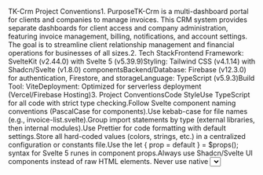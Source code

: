 TK-Crm Project Conventions1. PurposeTK-Crm is a multi-dashboard portal for clients and companies to manage invoices. This CRM system provides separate dashboards for client access and company administration, featuring invoice management, billing, notifications, and account settings. The goal is to streamline client relationship management and financial operations for businesses of all sizes.2. Tech StackFrontend Framework: SvelteKit (v2.44.0) with Svelte 5 (v5.39.9)Styling: Tailwind CSS (v4.1.14) with Shadcn/Svelte (v1.8.0) componentsBackend/Database: Firebase (v12.3.0) for authentication, Firestore, and storageLanguage: TypeScript (v5.9.3)Build Tool: ViteDeployment: Optimized for serverless deployment (Vercel/Firebase Hosting)3. Project ConventionsCode StyleUse TypeScript for all code with strict type checking.Follow Svelte component naming conventions (PascalCase for components).Use kebab-case for file names (e.g., invoice-list.svelte).Group import statements by type (external libraries, then internal modules).Use Prettier for code formatting with default settings.Store all hard-coded values (colors, strings, etc.) in a centralized configuration or constants file.Use the let { prop = default } = $props(); syntax for Svelte 5 runes in component props.Always use Shadcn/Svelte UI components instead of raw HTML elements. Never use native <select>, <input>, or <button> directly.Centralize common operations like date formatting and string manipulation in utility functions within $lib/utils.ts to reduce code duplication.Architecture PatternsRendering Strategy: Server-Side Rendering (SSR) for initial page loads and SEO, with Client-Side Rendering (CSR) for dynamic interactions.Data Fetching Strategy: A clear separation between server-side and client-side data fetching is crucial.Quick Guide:Server-Side (+page.server.ts): Use for data needed on initial page load (essential for SEO & performance).Client-Side (via +server.ts API routes): Use for data loaded by user interactions (searching, filtering, forms) after the page is visible.Server-Side Fetching (+page.server.ts):When to use: For fetching the initial data required to render a page. Use this for fetching lists of invoices, client details, or any data needed on the first paint.How it works: Data is fetched in the load function on the server before the page is sent to the client. This data is then available to the +page.svelte component via the data prop.Security: All server-side fetches should use the Firebase Admin SDK for secure access to the database, respecting security rules and keeping secrets off the client.Client-Side Fetching (in .svelte files):When to use: For data that is not critical for the initial render, is highly dynamic, or is loaded in response to user interaction (e.g., searching, filtering, pagination, form submissions).How it works: Use the browser's fetch API from within component lifecycle functions (like onMount) or custom hooks to call SvelteKit API Routes (+server.ts).API Routes (+server.ts):Purpose: These are the dedicated endpoints for your client-side logic. They act as a secure backend layer. Any action that needs to modify data (create, update, delete) from the client should go through an API route.Example: A client-side "Delete Invoice" button would call fetch on a DELETE /api/invoices/[id] endpoint, which would be handled by a src/routes/api/invoices/[id]/+server.ts file.State Management: All stores must be centralized in src/lib/stores/. Use Svelte stores for global state with Firebase real-time listeners for reactive data.Hooks Usage:Use custom hooks for client-side data fetching, caching, and reactive state derived from stores.Never use hooks to create or return stores. Stores should be imported directly from src/lib/stores/.File & Folder Structure: A clear, feature-based folder structure is essential for maintainability.src/routes: Defines the application's pages and API endpoints.Use layout groups (groupName) to apply different layouts without affecting the URL (e.g., (app) for authenticated routes).Data for pages should be loaded in +page.server.ts for server-side rendering.src/lib: Contains all reusable application code.lib/components: All Svelte components reside here, organized into subdirectories:app/: Components specific to a business feature (e.g., invoices, clients). Example: lib/components/app/invoices/InvoiceDataTable.svelte.shared/: Components that are reusable across multiple features but are specific to this application. Example: lib/components/shared/ConfirmationModal.svelte.ui/: Base UI components, primarily for housing the Shadcn/Svelte components.lib/server: Server-side only modules. This is where the Firebase Admin SDK should be initialized. SvelteKit prevents code in this directory from being exposed to the client.lib/stores: Centralized location for all Svelte stores.lib/utils.ts: Global utility functions (e.g., formatDate, cn).lib/constants: Application-wide constants (e.g., route paths, configuration values).Authentication: Implement role-based access control with protected routes using auth guards.Error Handling: Centralize error handling to provide user-friendly messages and simplify debugging.Testing StrategyWrite unit tests for utility functions and hooks using Vitest.Use @testing-library/svelte for component testing.Create integration tests for API routes.Develop E2E tests for critical user flows with Playwright.Aim for at least 80% code coverage on business logic.Automate testing on every commit via CI/CD pipelines.4. Domain ContextThis CRM system focuses on invoice and billing management with the following key concepts:Clients: Business customers who receive invoices.Companies: Businesses using TK-Crm to manage their operations.Invoices: Financial documents with line items, taxes, due dates, and payment status.Dashboards: Separate interfaces for clients to view invoices and admins for full management.Notifications: Automated alerts for overdue payments, new invoices, and other important events.5. Important ConstraintsBe mindful of Firebase plan limitations (read/write quotas, storage limits).Ensure responsive design for both mobile and desktop devices.Build a multi-tenant architecture to support multiple companies.6. External DependenciesFirebase: Primary backend for authentication, database (Firestore), and file storage.Email Services: For sending notifications and invoices via SMTP.Analytics: Google Analytics or a similar tool for usage tracking.

